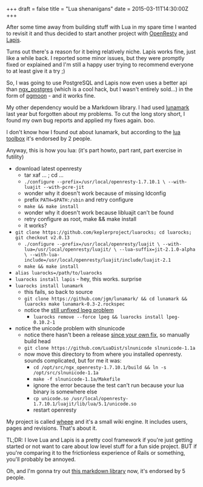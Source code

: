 +++
draft = false
title = "Lua shenanigans"
date = 2015-03-11T14:30:00Z
+++


After some time away from building stuff with Lua in my spare time I wanted to
revisit it and thus decided to start another project with
[OpenResty](http://openresty.org/) and [Lapis](http://leafo.net/lapis/).

Turns out there's a reason for it being relatively niche.
Lapis works fine, just like a while back.  I reported some minor issues, but
they were promptly fixed or explained and I'm still a happy user trying
to recommend everyone to at least give it a try ;)

So, I was going to use PostgreSQL and Lapis now even uses a better api than
[ngx_postgres](https://github.com/FRiCKLE/ngx_postgres) (which is a cool hack,
but I wasn't entirely sold...) in the form of [pgmoon](https://github.com/leafo/pgmoon) - and it works fine.

My other dependency would be a Markdown library.  I had used [lunamark](https://github.com/jgm/lunamark/) last
year but forgotten about my problems.  To cut the long story short, I found my own bug reports and applied my fixes again. boo.

I don't know how I found out about lunamark, but according to the
[lua toolbox](https://lua-toolbox.com/label/28) it's endorsed by 2 people.

Anyway, this is how you lua: (it's part howto, part rant, part exercise in futility)

  * download latest openresty
    * tar xaf ... ; cd ...
    * `./configure --prefix=/usr/local/openresty-1.7.10.1 \
      --with-luajit --with-pcre-jit`
    * wonder why it doesn't work because of missing ldconfig
    * prefix `PATH=$PATH:/sbin` and retry configure
    * `make && make install`
    * wonder why it doesn't work because libluajit can't be found
    * retry configure as root, make && make install
    * it works?
  * `git clone https://github.com/keplerproject/luarocks; cd luarocks; git checkout v2.0.13`
    * `./configure --prefix=/usr/local/openresty/luajit \
      --with-lua=/usr/local/openresty/luajit/ \
      --lua-suffix=jit-2.1.0-alpha \
      --with-lua-include=/usr/local/openresty/luajit/include/luajit-2.1`
    * `make && make install`
  * `alias luarocks=/path/to/luarocks`
  * `luarocks install lapis` - hey, this works. surprise
  * `luarocks install lunamark`
    * this fails, so back to source
    * `git clone https://github.com/jgm/lunamark/ && cd lunamark && luarocks make lunamark-0.3-2.rockspec`
    * notice the [still unfixed lpeg problem](https://github.com/jgm/lunamark/issues/8#issuecomment-47277487)
      * `luarocks remove --force lpeg && luarocks install lpeg-0.10.2-1`
  * notice the unicode problem with slnunicode
    * notice there hasn't been a release [since your own fix](https://github.com/LuaDist/slnunicode/pull/1), so manually build head
    * `git clone https://github.com/LuaDist/slnunicode slnunicode-1.1a`
    * now move this directory to from where you installed openresty. sounds complicated, but for me it was:
      * `cd /opt/src/ngx_openresty-1.7.10.1/build && ln -s /opt/src/slnunicode-1.1a`
      * `make -f slnunicode-1.1a/Makefile`
      * ignore the error because the test can't run because your lua binary is somewhere else
      * `cp unicode.so /usr/local/openresty-1.7.10.1/luajit/lib/lua/5.1/unicode.so`
      * restart openresty

My project is called [wheee](https://github.com/winks/wheee) and it's a small
wiki engine.  It includes users, pages and revisions.  That's about it.

TL;DR: I love Lua and Lapis is a pretty cool framework if you're just getting
started or not want to care about low level stuff for a fun side project.  BUT
if you're comparing it to the frictionless experience of Rails or something,
you'll probably be annoyed.

Oh, and I'm gonna try out [this markdown library](https://lua-toolbox.com/module/258)
now, it's endorsed by 5 people.
